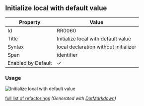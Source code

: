 ## Initialize local with default value

| Property           | Value                                 |
| ------------------ | ------------------------------------- |
| Id                 | RR0060                                |
| Title              | Initialize local with default value   |
| Syntax             | local declaration without initializer |
| Span               | identifier                            |
| Enabled by Default | &#x2713;                              |

### Usage

![Initialize local with default value](../../images/refactorings/InitializeLocalWithDefaultValue.png)

[full list of refactorings](Refactorings.md)
*\(Generated with [DotMarkdown](http://github.com/JosefPihrt/DotMarkdown)\)*